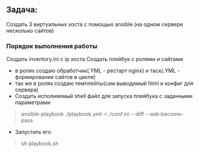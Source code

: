 ## Задача: 
Создать 3 виртуальных хоста с помощью ansible (на одном сервере несколько сайтов)

### Порядок выполнения работы
Создать inventory.ini с ip хоста
Создать плейбук с ролями и сайтами
- в ролях создаю обработчик(.YML - рестарт nginx) и таск(.YML - формирование сайтов в цикле)
- так же в ролях создаю темплейты(сам выводимый html и конфиг для сервера)
- Создать исполняемый shell файл для запуска плейбука с заданными параметрами
> ansible-playbook ./playbook.yml -i ./conf.ini --diff --ask-become-pass
- Запустить его
> sh playbook.sh
